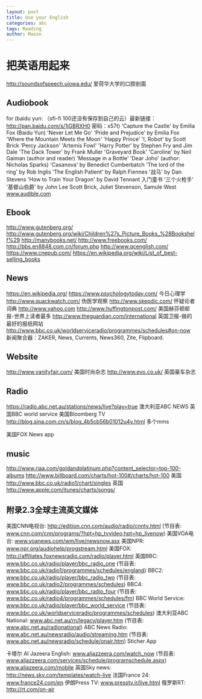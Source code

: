 ```yaml
---
layout: post
title: Use your English
categories: abc
tags: Reading
author: Mason
---
```


# 把英语用起来

http://soundsofspeech.uiowa.edu/ 爱荷华大学的口腔剖面

## Audiobook

for (baidu yun: （sfi-fi 100还没有保存到自己的云）最新链接：http://pan.baidu.com/s/1jGBRXH0 密码：x57t)
'Capture the Castle' by Emilia Fox (Baidu Yun)
'Never Let Me Go' 'Pride and Prejudice' by Emilia Fox
'Where the Mountain Meets the Moon'
'Happy Prince'
'I, Robot' by Scott Brick
'Percy Jackson'
'Artemis Fowl'
'Harry Potter' by Stephen Fry and Jim Dale
'The Dack Tower' by Frank Muller
'Graveyard Book' 'Caroline' by Neil Gaiman (author and reader)
'Message in a Bottle' 'Dear Joho' (author: Nicholas Sparks)
'Casanova' by Benedict Cumberbatch
'The lord of the ring' by Rob Inglis
'The English Patient' by Ralph Fiennes
'战马' by Dan Stevens
'How to Train Your Dragon' by David Tennant 入门童书
'三个火枪手' '基督山伯爵' by John Lee
Scott Brick, Juliet Stevenson, Samule West
www.audible.com

## Ebook
http://www.gutenberg.org/
http://www.gutenberg.org/wiki/Children%27s_Picture_Books_%28Bookshelf%29
http://manybooks.net/
http://www.freebooks.com/
http://bbs.en8848.com.cn/forum.php
http://www.qcenglish.com/
https://www.cnepub.com/
https://en.wikipedia.org/wiki/List_of_best-selling_books

## News

https://en.wikipedia.org/
https://www.psychologytoday.com/ 今日心理学
http://www.quackwatch.com/ 伪医学观察
http://www.skepdic.com/ 怀疑论者词典
http://www.yahoo.com
http://www.huffingtonpost.com/ 美国赫芬顿邮报-世界上读者最多
http://www.theguardian.com/international 英国卫报-做的最好的报纸网站
http://www.bbc.co.uk/worldserviceradio/programmes/schedules#on-now
新闻聚合器：ZAKER, News, Currents, News360, Zite, Flipboard.

## Website

http://www.vanityfair.com/ 美国时尚杂志
http://www.evo.co.uk/ 英国豪车杂志

## Radio

https://radio.abc.net.au/stations/news/live?play=true 澳大利亚ABC NEWS
英国BBC world service
美国Bloomberg TV
http://blog.sina.com.cn/s/blog_4b5cb56b01012u4y.html 多个mms

美国FOX News app

## music

http://www.riaa.com/goldandplatinum.php?content_selector=top-100-albums
http://www.billboard.com/charts/hot-100#/charts/hot-100 美国
http://www.bbc.co.uk/radio1/chart/singles 英国
http://www.apple.com/itunes/charts/songs/

## 附录2.3全球主流英文媒体

美国CNN电视台: http://edition.cnn.com/audio/radio/cnntv.html (节目表: www.cnn.com/cnn/programs/?hpt=hp_tvvideo;hpt=hp_livenow)
美国VOA电台: www.voanews.com/wm/live/newsnow.asx
美国NPR: www.npr.org/audiohelp/progstream.html
美国FOX: http://affiliates.foxnewsradio.com/radio/player.html
英国BBC: www.bbc.co.uk/radio/player/bbc_radio_one (节目表: www.bbc.co.uk/radio1/programmes/schedules/england)
BBC2: www.bbc.co.uk/radio/player/bbc_radio_two (节目表: www.bbc.co.uk/radio2/programmes/schedules)
BBC4: www.bbc.co.uk/radio/player/bbc_radio_four (节目表: www.bbc.co.uk/radio4/programmes/schedules/fm)
BBC World Service: www.bbc.co.uk/radio/player/bbc_world_service (节目表: www.bbc.co.uk/worldserviceradio/programmes/schedules)
澳大利亚ABC National: www.abc.net.au/rn/legacy/player.htm (节目表: www.abc.net.au/radionational)
ABC News Radio: www.abc.net.au/newsradio/audio/streaming.htm (节目表: www.abc.net.au/newsradio/schedule/onair.htm)
Sticher App

卡塔尔 AI Jazeera English: www.aljazzeera.com/watch_now (节目表: www.aljazzeera.com/services/schedule/programschedule.aspx) www.aljazeera.com/mobile
英国Sky news: http://news.sky.com/templates/watch-live
法国France 24: www.france24.com/en
伊朗Press TV: www.presstv.ir/live.html 
俄罗斯RT: http://rt.com/on-air
